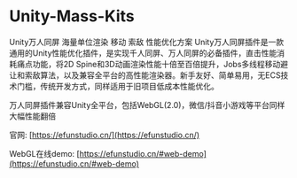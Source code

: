 # Unity-Mass-Kits
Unity万人同屏 海量单位渲染 移动 索敌 性能优化方案
​
Unity万人同屏插件是一款通用的Unity性能优化插件，是实现千人同屏、万人同屏的必备插件，直击性能消耗痛点功能，将2D Spine和3D动画渲染性能十倍至百倍提升，Jobs多线程移动避让和索敌算法，以及兼容全平台的高性能渲染器。新手友好、简单易用，无ECS技术门槛，传统开发方式，同样适用于旧项目低成本性能优化。

万人同屏插件兼容Unity全平台，包括WebGL(2.0)，微信/抖音小游戏等平台同样大幅性能翻倍

官网:
[https://efunstudio.cn/](https://efunstudio.cn/)

WebGL在线demo:
[https://efunstudio.cn/#web-demo](https://efunstudio.cn/#web-demo)
